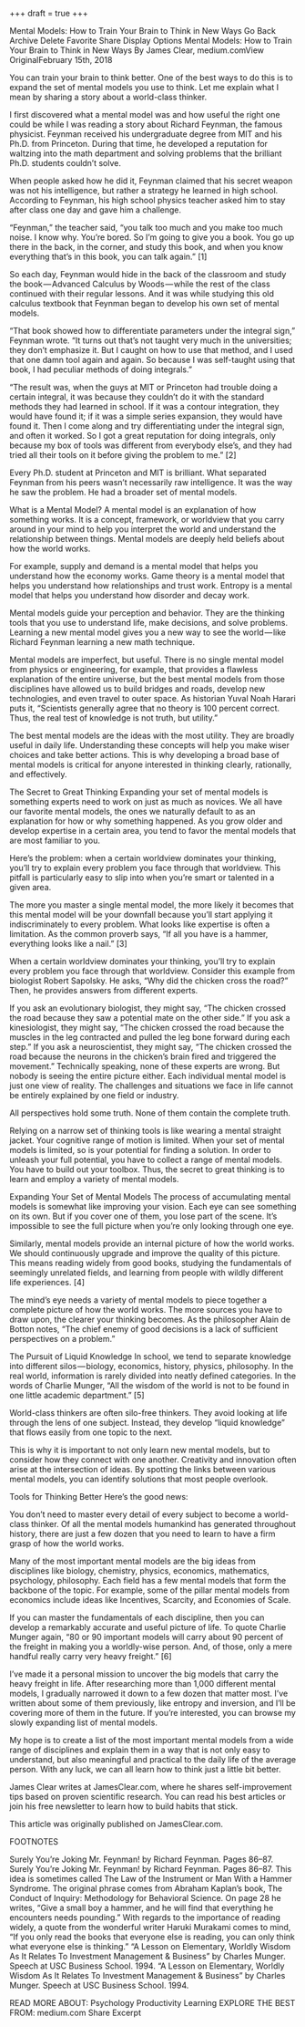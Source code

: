+++
draft = true
+++

Mental Models: How to Train Your Brain to Think in New Ways
Go Back
Archive
Delete
Favorite
Share
Display Options
Mental Models: How to Train Your Brain to Think in New Ways
By James Clear, medium.comView OriginalFebruary 15th, 2018


You can train your brain to think better. One of the best ways to do this is to expand the set of mental models you use to think. Let me explain what I mean by sharing a story about a world-class thinker.

I first discovered what a mental model was and how useful the right one could be while I was reading a story about Richard Feynman, the famous physicist. Feynman received his undergraduate degree from MIT and his Ph.D. from Princeton. During that time, he developed a reputation for waltzing into the math department and solving problems that the brilliant Ph.D. students couldn’t solve.

When people asked how he did it, Feynman claimed that his secret weapon was not his intelligence, but rather a strategy he learned in high school. According to Feynman, his high school physics teacher asked him to stay after class one day and gave him a challenge.

“Feynman,” the teacher said, “you talk too much and you make too much noise. I know why. You’re bored. So I’m going to give you a book. You go up there in the back, in the corner, and study this book, and when you know everything that’s in this book, you can talk again.” [1]

So each day, Feynman would hide in the back of the classroom and study the book — Advanced Calculus by Woods — while the rest of the class continued with their regular lessons. And it was while studying this old calculus textbook that Feynman began to develop his own set of mental models.

“That book showed how to differentiate parameters under the integral sign,” Feynman wrote. “It turns out that’s not taught very much in the universities; they don’t emphasize it. But I caught on how to use that method, and I used that one damn tool again and again. So because I was self-taught using that book, I had peculiar methods of doing integrals.”

“The result was, when the guys at MIT or Princeton had trouble doing a certain integral, it was because they couldn’t do it with the standard methods they had learned in school. If it was a contour integration, they would have found it; if it was a simple series expansion, they would have found it. Then I come along and try differentiating under the integral sign, and often it worked. So I got a great reputation for doing integrals, only because my box of tools was different from everybody else’s, and they had tried all their tools on it before giving the problem to me.” [2]

Every Ph.D. student at Princeton and MIT is brilliant. What separated Feynman from his peers wasn’t necessarily raw intelligence. It was the way he saw the problem. He had a broader set of mental models.

What is a Mental Model?
A mental model is an explanation of how something works. It is a concept, framework, or worldview that you carry around in your mind to help you interpret the world and understand the relationship between things. Mental models are deeply held beliefs about how the world works.

For example, supply and demand is a mental model that helps you understand how the economy works. Game theory is a mental model that helps you understand how relationships and trust work. Entropy is a mental model that helps you understand how disorder and decay work.

Mental models guide your perception and behavior. They are the thinking tools that you use to understand life, make decisions, and solve problems. Learning a new mental model gives you a new way to see the world — like Richard Feynman learning a new math technique.

Mental models are imperfect, but useful. There is no single mental model from physics or engineering, for example, that provides a flawless explanation of the entire universe, but the best mental models from those disciplines have allowed us to build bridges and roads, develop new technologies, and even travel to outer space. As historian Yuval Noah Harari puts it, “Scientists generally agree that no theory is 100 percent correct. Thus, the real test of knowledge is not truth, but utility.”

The best mental models are the ideas with the most utility. They are broadly useful in daily life. Understanding these concepts will help you make wiser choices and take better actions. This is why developing a broad base of mental models is critical for anyone interested in thinking clearly, rationally, and effectively.

The Secret to Great Thinking
Expanding your set of mental models is something experts need to work on just as much as novices. We all have our favorite mental models, the ones we naturally default to as an explanation for how or why something happened. As you grow older and develop expertise in a certain area, you tend to favor the mental models that are most familiar to you.

Here’s the problem: when a certain worldview dominates your thinking, you’ll try to explain every problem you face through that worldview. This pitfall is particularly easy to slip into when you’re smart or talented in a given area.

The more you master a single mental model, the more likely it becomes that this mental model will be your downfall because you’ll start applying it indiscriminately to every problem. What looks like expertise is often a limitation. As the common proverb says, “If all you have is a hammer, everything looks like a nail.” [3]

When a certain worldview dominates your thinking, you’ll try to explain every problem you face through that worldview.
Consider this example from biologist Robert Sapolsky. He asks, “Why did the chicken cross the road?” Then, he provides answers from different experts.

If you ask an evolutionary biologist, they might say, “The chicken crossed the road because they saw a potential mate on the other side.”
If you ask a kinesiologist, they might say, “The chicken crossed the road because the muscles in the leg contracted and pulled the leg bone forward during each step.”
If you ask a neuroscientist, they might say, “The chicken crossed the road because the neurons in the chicken’s brain fired and triggered the movement.”
Technically speaking, none of these experts are wrong. But nobody is seeing the entire picture either. Each individual mental model is just one view of reality. The challenges and situations we face in life cannot be entirely explained by one field or industry.

All perspectives hold some truth. None of them contain the complete truth.

Relying on a narrow set of thinking tools is like wearing a mental straight jacket. Your cognitive range of motion is limited. When your set of mental models is limited, so is your potential for finding a solution. In order to unleash your full potential, you have to collect a range of mental models. You have to build out your toolbox. Thus, the secret to great thinking is to learn and employ a variety of mental models.

Expanding Your Set of Mental Models
The process of accumulating mental models is somewhat like improving your vision. Each eye can see something on its own. But if you cover one of them, you lose part of the scene. It’s impossible to see the full picture when you’re only looking through one eye.

Similarly, mental models provide an internal picture of how the world works. We should continuously upgrade and improve the quality of this picture. This means reading widely from good books, studying the fundamentals of seemingly unrelated fields, and learning from people with wildly different life experiences. [4]

The mind’s eye needs a variety of mental models to piece together a complete picture of how the world works. The more sources you have to draw upon, the clearer your thinking becomes. As the philosopher Alain de Botton notes, “The chief enemy of good decisions is a lack of sufficient perspectives on a problem.”

The Pursuit of Liquid Knowledge
In school, we tend to separate knowledge into different silos — biology, economics, history, physics, philosophy. In the real world, information is rarely divided into neatly defined categories. In the words of Charlie Munger, “All the wisdom of the world is not to be found in one little academic department.” [5]

World-class thinkers are often silo-free thinkers. They avoid looking at life through the lens of one subject. Instead, they develop “liquid knowledge” that flows easily from one topic to the next.

This is why it is important to not only learn new mental models, but to consider how they connect with one another. Creativity and innovation often arise at the intersection of ideas. By spotting the links between various mental models, you can identify solutions that most people overlook.

Tools for Thinking Better
Here’s the good news:

You don’t need to master every detail of every subject to become a world-class thinker. Of all the mental models humankind has generated throughout history, there are just a few dozen that you need to learn to have a firm grasp of how the world works.

Many of the most important mental models are the big ideas from disciplines like biology, chemistry, physics, economics, mathematics, psychology, philosophy. Each field has a few mental models that form the backbone of the topic. For example, some of the pillar mental models from economics include ideas like Incentives, Scarcity, and Economies of Scale.

If you can master the fundamentals of each discipline, then you can develop a remarkably accurate and useful picture of life. To quote Charlie Munger again, “80 or 90 important models will carry about 90 percent of the freight in making you a worldly-wise person. And, of those, only a mere handful really carry very heavy freight.” [6]

I’ve made it a personal mission to uncover the big models that carry the heavy freight in life. After researching more than 1,000 different mental models, I gradually narrowed it down to a few dozen that matter most. I’ve written about some of them previously, like entropy and inversion, and I’ll be covering more of them in the future. If you’re interested, you can browse my slowly expanding list of mental models.

My hope is to create a list of the most important mental models from a wide range of disciplines and explain them in a way that is not only easy to understand, but also meaningful and practical to the daily life of the average person. With any luck, we can all learn how to think just a little bit better.

James Clear writes at JamesClear.com, where he shares self-improvement tips based on proven scientific research. You can read his best articles or join his free newsletter to learn how to build habits that stick.

This article was originally published on JamesClear.com.

FOOTNOTES

Surely You’re Joking Mr. Feynman! by Richard Feynman. Pages 86–87.
Surely You’re Joking Mr. Feynman! by Richard Feynman. Pages 86–87.
This idea is sometimes called The Law of the Instrument or Man With a Hammer Syndrome. The original phrase comes from Abraham Kaplan’s book, The Conduct of Inquiry: Methodology for Behavioral Science. On page 28 he writes, “Give a small boy a hammer, and he will find that everything he encounters needs pounding.”
With regards to the importance of reading widely, a quote from the wonderful writer Haruki Murakami comes to mind, “If you only read the books that everyone else is reading, you can only think what everyone else is thinking.”
“A Lesson on Elementary, Worldly Wisdom As It Relates To Investment Management & Business” by Charles Munger. Speech at USC Business School. 1994.
“A Lesson on Elementary, Worldly Wisdom As It Relates To Investment Management & Business” by Charles Munger. Speech at USC Business School. 1994.

READ MORE ABOUT:  Psychology Productivity Learning EXPLORE THE BEST FROM: medium.com
Share Excerpt
